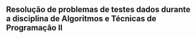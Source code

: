 ## Resolução de problemas de testes dados durante a disciplina de Algoritmos e Técnicas de Programação II
